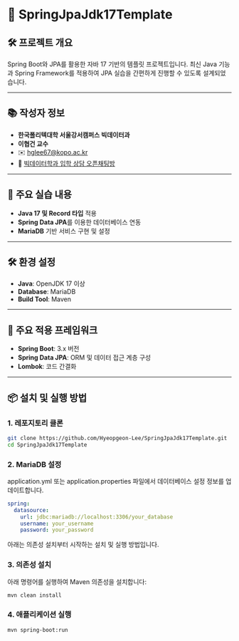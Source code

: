 # 🌱 SpringJpaJdk17Template

## 🛠 프로젝트 개요
Spring Boot와 JPA를 활용한 자바 17 기반의 템플릿 프로젝트입니다. 최신 Java 기능과 Spring Framework를 적용하여 JPA 실습을 간편하게 진행할 수 있도록 설계되었습니다.

---

## 📚 작성자 정보
- **한국폴리텍대학 서울강서캠퍼스 빅데이터과**
- **이협건 교수**
- ✉️ [hglee67@kopo.ac.kr](mailto:hglee67@kopo.ac.kr)
- 🔗 [빅데이터학과 입학 상담 오픈채팅방](https://open.kakao.com/o/some-link)

---

## 🚀 주요 실습 내용
- **Java 17 및 Record 타입** 적용
- **Spring Data JPA**를 이용한 데이터베이스 연동
- **MariaDB** 기반 서비스 구현 및 설정

---

## 🛠️ 환경 설정
- **Java**: OpenJDK 17 이상
- **Database**: MariaDB
- **Build Tool**: Maven

---

## 🧰 주요 적용 프레임워크
- **Spring Boot**: 3.x 버전
- **Spring Data JPA**: ORM 및 데이터 접근 계층 구성
- **Lombok**: 코드 간결화

---

## 📦 설치 및 실행 방법

### 1. 레포지토리 클론
```bash
git clone https://github.com/Hyeopgeon-Lee/SpringJpaJdk17Template.git
cd SpringJpaJdk17Template
```

### 2. MariaDB 설정
application.yml 또는 application.properties 파일에서 데이터베이스 설정 정보를 업데이트합니다.

```yaml
spring:
  datasource:
    url: jdbc:mariadb://localhost:3306/your_database
    username: your_username
    password: your_password
```

아래는 의존성 설치부터 시작하는 설치 및 실행 방법입니다.

### 3. 의존성 설치
아래 명령어를 실행하여 Maven 의존성을 설치합니다:
```bash
mvn clean install
```

### 4. 애플리케이션 실행
```bash
mvn spring-boot:run
```




